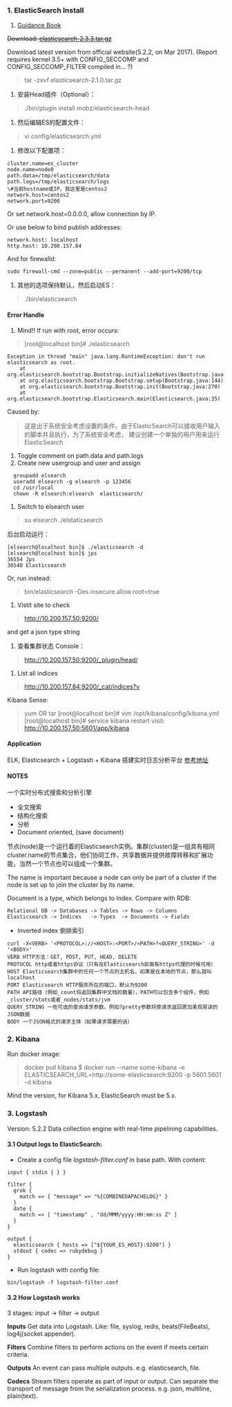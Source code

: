 ### 1. ElasticSearch Install
1. [Guidance Book](http://es.xiaoleilu.com/010_Intro/00_README.html)

<del>Download: [elasticsearch-2.3.3.tar.gz](https://www.elastic.co/thank-you?url=https://download.elastic.co/elasticsearch/release/org/elasticsearch/distribution/tar/elasticsearch/2.3.3/elasticsearch-2.3.3.tar.gz)</del>

Download latest version from official website(5.2.2, on Mar 2017).
(Report requires kernel 3.5+ with CONFIG_SECCOMP and CONFIG_SECCOMP_FILTER compiled in... ?)

> tar -zxvf elasticsearch-2.1.0.tar.gz

1. 安装Head插件（Optional）：
> ./bin/plugin install mobz/elasticsearch-head

1. 然后编辑ES的配置文件：
> vi config/elasticsearch.yml

1. 修改以下配置项：
```
cluster.name=es_cluster
node.name=node0
path.data=/tmp/elasticsearch/data
path.logs=/tmp/elasticsearch/logs
\#当前hostname或IP，我这里是centos2
network.host=centos2
network.port=9200
```
Or set network.host=0.0.0.0, allow connection by IP.

Or use below to bind publish addresses: 
```
network.host: localhost
http.host: 10.200.157.84
```

And for firewalld:
```
sudo firewall-cmd --zone=public --permanent --add-port=9200/tcp 
```

1. 其他的选项保持默认，然后启动ES：
> ./bin/elasticsearch

#### Error Handle
1. Mind!! If run with root, error occurs:
> [root@localhost bin]# ./elasticsearch

```
Exception in thread "main" java.lang.RuntimeException: don't run elasticsearch as root.
	at org.elasticsearch.bootstrap.Bootstrap.initializeNatives(Bootstrap.java:93)
	at org.elasticsearch.bootstrap.Bootstrap.setup(Bootstrap.java:144)
	at org.elasticsearch.bootstrap.Bootstrap.init(Bootstrap.java:270)
	at org.elasticsearch.bootstrap.Elasticsearch.main(Elasticsearch.java:35)
```

Caused by:
> 这是出于系统安全考虑设置的条件。由于ElasticSearch可以接收用户输入的脚本并且执行，为了系统安全考虑， 
  建议创建一个单独的用户用来运行ElasticSearch

1. Toggle comment on path.data and path.logs
1. Create new usergroup and user and assign
```
  groupadd elsearch
  useradd elsearch -g elsearch -p 123456
  cd /usr/local
  chown -R elsearch:elsearch  elasticsearch/
```

  
1. Switch to elsearch user
> su elsearch
> ./elstaticsearch

后台启动运行：
```
[elsearch@localhost bin]$ ./elasticsearch -d
[elsearch@localhost bin]$ jps
36554 Jps
36540 Elasticsearch
```


Or, run instead:
> bin/elasticsearch -Des.insecure.allow.root=true

1. Vistit site to check 
> http://10.200.157.50:9200/

and get a json type string

1. 查看集群状态
Console：
> http://10.200.157.50:9200/_plugin/head/

1. List all indices
> http://10.200.157.84:9200/_cat/indices?v

Kibana Sense:
> yum OR tar
[root@localhost bin]# vim /opt/kibana/config/kibana.yml 
[root@localhost bin]# service kibana restart
visit: http://10.200.157.50:5601/app/kibana

#### Application
ELK, Elasticsearch + Logstash + Kibana
搭建实时日志分析平台
[参考地址](http://www.importnew.com/20464.html)

#### NOTES
一个实时分布式搜索和分析引擎

- 全文搜索
- 结构化搜索
- 分析
- Document oriented, (save document)

节点(node)是一个运行着的Elasticsearch实例。集群(cluster)是一组具有相同cluster.name的节点集合，他们协同工作，共享数据并提供故障转移和扩展功能，当然一个节点也可以组成一个集群。

The name is important because a node can only be part of a cluster if the node is set up to join the cluster by its name. 

Document is a type, which belongs to Index.
Compare with RDB:
```
Relational DB -> Databases -> Tables -> Rows -> Columns
Elasticsearch -> Indices   -> Types  -> Documents -> Fields
```

- Inverted index 倒排索引

```
curl -X<VERB> '<PROTOCOL>://<HOST>:<PORT>/<PATH>?<QUERY_STRING>' -d '<BODY>'
VERB HTTP方法：GET, POST, PUT, HEAD, DELETE
PROTOCOL http或者https协议（只有在Elasticsearch前面有https代理的时候可用）
HOST Elasticsearch集群中的任何一个节点的主机名，如果是在本地的节点，那么就叫localhost
PORT Elasticsearch HTTP服务所在的端口，默认为9200
PATH API路径（例如_count将返回集群中文档的数量），PATH可以包含多个组件，例如_cluster/stats或者_nodes/stats/jvm
QUERY_STRING 一些可选的查询请求参数，例如?pretty参数将使请求返回更加美观易读的JSON数据
BODY 一个JSON格式的请求主体（如果请求需要的话）
```

### 2. Kibana
Run docker image:
> docker pull kibana
> $ docker run --name some-kibana -e ELASTICSEARCH_URL=http://some-elasticsearch:9200 -p 5601:5601 -d kibana

Mind the version, for Kibana 5.x, ElasticSearch must be 5.x.

### 3. Logstash
Version: 5.2.2 
Data collection engine with real-time pipelining capabilities.

#### 3.1 Output logs to ElasticSearch:
- Create a config file _logstash-filter.conf_ in base path.
With content:
```
input { stdin { } }

filter {
  grok {
    match => { "message" => "%{COMBINEDAPACHELOG}" }
  }
  date {
    match => [ "timestamp" , "dd/MMM/yyyy:HH:mm:ss Z" ]
  }
}

output {
  elasticsearch { hosts => ["${YOUR_ES_HOST}:9200"] }
  stdout { codec => rubydebug }
}
```
- Run logstash with config file:
```
bin/logstash -f logstash-filter.conf
```

#### 3.2 How Logstash works
 3 stages: input -> filter -> output
 
 **Inputs**
 Get data into Logstash. Like: file, syslog, redis, beats(FileBeats), log4j(socket appender).
 
 **Filters**
 Combine filters to perform actions on the event if meets certain criteria.
 
 **Outputs**
 An event can pass multiple outputs. e.g. elasticsearch, file.
 
 **Codecs**
 Stream filters operate as part of input or output. Can separate the transport of message from the serialization process.
 e.g. json, multiline, plain(text).
 
 